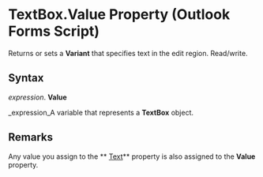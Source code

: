 
# TextBox.Value Property (Outlook Forms Script)

Returns or sets a  **Variant** that specifies text in the edit region. Read/write.


## Syntax

 _expression_. **Value**

 _expression_A variable that represents a  **TextBox** object.


## Remarks

Any value you assign to the  ** [Text](fbd89972-8313-b21a-dbe5-f03b093c9ff4.md)** property is also assigned to the **Value** property.

